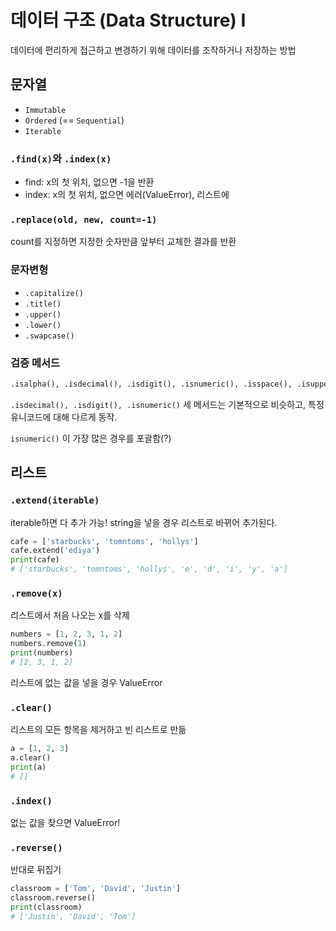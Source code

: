 # 데이터 구조 (Data Structure) I

데이터에 편리하게 접근하고 변경하기 위해 데이터를 조작하거나 저장하는 방법

## 문자열

-  `Immutable`
- `Ordered` (== `Sequential`)
- `Iterable`

### `.find(x)`와 `.index(x)`

- find: x의 첫 위치, 없으면 -1을 반환
- index: x의 첫 위치, 없으면 에러(ValueError), 리스트에

### `.replace(old, new, count=-1)`

count를 지정하면 지정한 숫자만큼 앞부터 교체한 결과를 반환

### 문자변형

- `.capitalize()`
- `.title()`
- `.upper()`
- `.lower()`
- `.swapcase()`

### 검증 메서드

```python
.isalpha(), .isdecimal(), .isdigit(), .isnumeric(), .isspace(), .isupper(), .istitle(), .islower()
```

`.isdecimal(), .isdigit(), .isnumeric()` 세 메서드는 기본적으로 비슷하고, 특정 유니코드에 대해 다르게 동작.

`isnumeric()` 이 가장 많은 경우를 포괄함(?)



## 리스트

### `.extend(iterable)`

iterable하면 다 추가 가능! string을 넣을 경우 리스트로 바뀌어 추가된다.

```python
cafe = ['starbucks', 'tomntoms', 'hollys']
cafe.extend('ediya')
print(cafe)
# ['starbucks', 'tomntoms', 'hollys', 'e', 'd', 'i', 'y', 'a']
```

### `.remove(x)`

리스트에서 처음 나오는 x를 삭제

```python
numbers = [1, 2, 3, 1, 2]
numbers.remove(1)
print(numbers)
# [2, 3, 1, 2]
```

리스트에 없는 값을 넣을 경우 ValueError

### `.clear()`

리스트의 모든 항목을 제거하고 빈 리스트로 만듦

```python
a = [1, 2, 3]
a.clear()
print(a)
# []
```

### `.index()`

없는 값을 찾으면 ValueError!

### `.reverse()`

반대로 뒤집기

```python
classroom = ['Tom', 'David', 'Justin']
classroom.reverse()
print(classroom)
# ['Justin', 'David', 'Tom']
```

